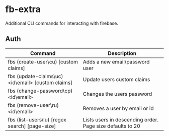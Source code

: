 # fb-extra

Additional CLI commands for interacting with firebase.

## Auth

| Command | Description |
| ---- | ---- |
| fbs (create-user\cu) <email> <password> [custom claims] | Adds a new email/password user |
| fbs (update-claims\uc) <id\email> [custom claims] | Update users custom claims |
| fbs (change-password\cp) <id\email> <new-password> | Changes the users password |  
| fbs (remove-user\ru) <id\email> | Removes a user by email or id |
| fbs (list-users\lu) [regex search] [page-size] | Lists users in descending order. Page size defaults to 20 |   
